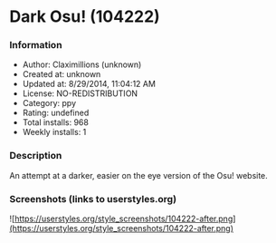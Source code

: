 # Dark Osu! (104222)

### Information
- Author: Claximillions (unknown)
- Created at: unknown
- Updated at: 8/29/2014, 11:04:12 AM
- License: NO-REDISTRIBUTION
- Category: ppy
- Rating: undefined
- Total installs: 968
- Weekly installs: 1


### Description
An attempt at a darker, easier on the eye version of the Osu! website.


### Screenshots (links to userstyles.org)
![https://userstyles.org/style_screenshots/104222-after.png](https://userstyles.org/style_screenshots/104222-after.png)


